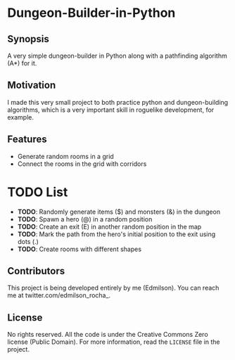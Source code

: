 # Dungeon-Builder-in-Python

## Synopsis
A very simple dungeon-builder in Python along with a pathfinding algorithm (A*) for it.

## Motivation
I made this very small project to both practice python and dungeon-building algorithms, which is a very important skill in roguelike development, for example.

## Features
* Generate random rooms in a grid
* Connect the rooms in the grid with corridors
 
# TODO List
* __TODO__: Randomly generate items ($) and monsters (&) in the dungeon
* __TODO__: Spawn a hero (@) in a random position
* __TODO__: Create an exit (E) in another random position in the map
* __TODO__: Mark the path from the hero's initial position to the exit using dots (.) 
* __TODO__: Create rooms with different shapes


## Contributors
This project is being developed entirely by me (Edmilson).
You can reach me at twitter.com/edmilson_rocha_.

## License
No rights reserved. All the code is under the Creative Commons Zero license (Public Domain). For more information, read the `LICENSE` file in the project.
